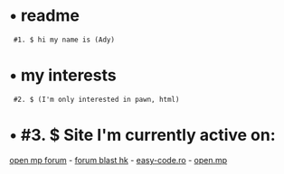 # • readme
``` #1. $ hi my name is (Ady)```

# • my interests

``` #2. $ (I'm only interested in pawn, html)```

# • #3. $ Site I'm currently active on: 
[open mp forum](https://forum.open.mp/) - [forum blast hk](https://sampforum.blast.hk/) - [easy-code.ro](https://easy-code.ro/) - [open.mp](https://www.open.mp/ro)
